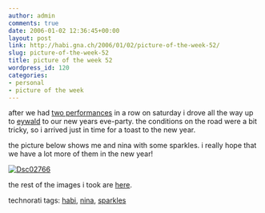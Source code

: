 ```yaml
---
author: admin
comments: true
date: 2006-01-02 12:36:45+00:00
layout: post
link: http://habi.gna.ch/2006/01/02/picture-of-the-week-52/
slug: picture-of-the-week-52
title: picture of the week 52
wordpress_id: 120
categories:
- personal
- picture of the week
---
```



after we had [two performances](http://habi.gna.ch/blog/archives/000705.html) in a row on saturday i drove all the way up to [eywald](http://map.search.ch/eywald?z=64) to our new years eve-party. the conditions on the road were a bit tricky, so i arrived just in time for a toast to the new year.
  
the picture below shows me and nina with some sparkles. i really hope that we have a lot more of them in the new year!



[![Dsc02766](http://habi.gna.ch/blog/images/DSC02766-tm.jpg)](http://habi.gna.ch/blog/images/DSC02766.jpg)



the rest of the images i took are [here](http://www.flickr.com/photos/habi/sets/1727664/).





technorati tags: [habi](http://www.technorati.com/tag/habi), [nina](http://www.technorati.com/tag/nina), [sparkles](http://www.technorati.com/tag/sparkles)
